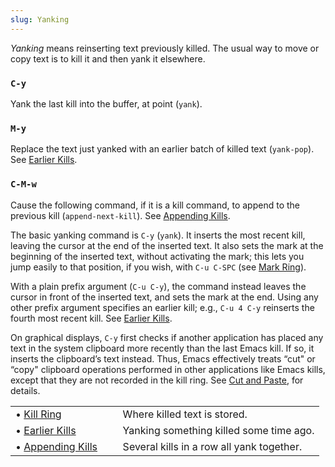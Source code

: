 ```yaml
---
slug: Yanking
---
```


*Yanking* means reinserting text previously killed. The usual way to move or copy text is to kill it and then yank it elsewhere.

### `C-y`

Yank the last kill into the buffer, at point (`yank`).

### `M-y`

Replace the text just yanked with an earlier batch of killed text (`yank-pop`). See [Earlier Kills](/docs/emacs/Earlier-Kills).

### `C-M-w`

Cause the following command, if it is a kill command, to append to the previous kill (`append-next-kill`). See [Appending Kills](/docs/emacs/Appending-Kills).

The basic yanking command is `C-y` (`yank`). It inserts the most recent kill, leaving the cursor at the end of the inserted text. It also sets the mark at the beginning of the inserted text, without activating the mark; this lets you jump easily to that position, if you wish, with `C-u C-SPC` (see [Mark Ring](/docs/emacs/Mark-Ring)).

With a plain prefix argument (`C-u C-y`), the command instead leaves the cursor in front of the inserted text, and sets the mark at the end. Using any other prefix argument specifies an earlier kill; e.g., `C-u 4 C-y` reinserts the fourth most recent kill. See [Earlier Kills](/docs/emacs/Earlier-Kills).

On graphical displays, `C-y` first checks if another application has placed any text in the system clipboard more recently than the last Emacs kill. If so, it inserts the clipboard’s text instead. Thus, Emacs effectively treats “cut" or “copy" clipboard operations performed in other applications like Emacs kills, except that they are not recorded in the kill ring. See [Cut and Paste](/docs/emacs/Cut-and-Paste), for details.

|                                                  |    |                                           |
| :----------------------------------------------- | -- | :---------------------------------------- |
| • [Kill Ring](/docs/emacs/Kill-Ring)             |    | Where killed text is stored.              |
| • [Earlier Kills](/docs/emacs/Earlier-Kills)     |    | Yanking something killed some time ago.   |
| • [Appending Kills](/docs/emacs/Appending-Kills) |    | Several kills in a row all yank together. |
